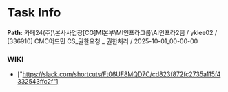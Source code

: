 # Task Info

**Path:** 카페24(주)\본사사업장\[CG]MI본부\MI인프라그룹\AI인프라2팀 / yklee02 / [336910] CMC어드민 CS_권한요청 _ 권한처리 / 2025-10-01_00-00-00

### WIKI
- ["https://slack.com/shortcuts/Ft06UF8MQD7C/cd823f872fc2735a115f4332543ffc2f"]

